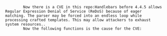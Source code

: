 
            Now there is a CVE in this repo:Handlebars before 4.4.5 allows Regular Expression Denial of Service (ReDoS) because of eager matching. The parser may be forced into an endless loop while processing crafted templates. This may allow attackers to exhaust system resources..
            Now the following functions is the cause for the CVE:
            
